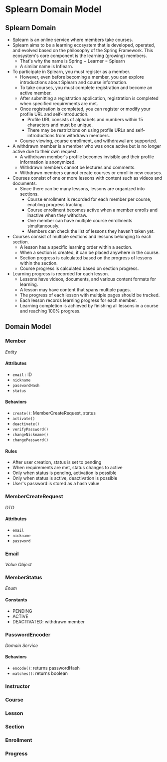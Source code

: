 # Splearn Domain Model

## Splearn Domain
* Splearn is an online service where members take courses.
* Splearn aims to be a learning ecosystem that is developed, operated, and evolved based on the philosophy of the Spring Framework.
  This ecosystem's core component is the learning (growing) members.
  * That's why the name is Spring + Learner = Splearn
  * A similar name is Inflearn.
* To participate in Splearn, you must register as a member.
  * However, even before becoming a member, you can explore introductions about Splearn and course information.
  * To take courses, you must complete registration and become an active member.
  * After submitting a registration application, registration is completed when specified requirements are met.
  * Once registration is completed, you can register or modify your profile URL and self-introduction.
    * Profile URL consists of alphabets and numbers within 15 characters and must be unique.
    * There may be restrictions on using profile URLs and self-introductions from withdrawn members.
  * Course viewing, course enrollment, and withdrawal are supported.
* A withdrawn member is a member who was once active but is no longer active due to their own request.
  * A withdrawn member's profile becomes invisible and their profile information is anonymized.
  * Withdrawn members cannot be lectures and comments.
  * Withdrawn members cannot create courses or enroll in new courses.
* Courses consist of one or more lessons with content such as videos and documents.
  * Since there can be many lessons, lessons are organized into sections.
    * Course enrollment is recorded for each member per course, enabling progress tracking.
    * Course enrollment becomes active when a member enrolls and inactive when they withdraw.
    * One member can have multiple course enrollments simultaneously.
    * Members can check the list of lessons they haven't taken yet.
* Courses consist of multiple sections and lessons belonging to each section.
  * A lesson has a specific learning order within a section.
  * When a section is created, it can be placed anywhere in the course.
  * Section progress is calculated based on the progress of lessons within the section.
  * Course progress is calculated based on section progress.
* Learning progress is recorded for each lesson.
  * Lessons have videos, documents, and various content formats for learning.
  * A lesson may have content that spans multiple pages.
  * The progress of each lesson with multiple pages should be tracked.
  * Each lesson records learning progress for each member.
  * Learning completion is achieved by finishing all lessons in a course and reaching 100% progress.

## Domain Model

### Member
_Entity_
#### Attributes
- `email` : ID
- `nickname`
- `passwordHash`
- `status`
#### Behaviors
- `create()`: MemberCreateRequest, status
- `activate()`
- `deactivate()`
- `verifyPassword()`
- `changeNickname()`
- `changePassword()`
#### Rules
- After user creation, status is set to pending 
- When requirements are met, status changes to active
- Only when status is pending, activation is possible
- Only when status is active, deactivation is possible
- User's password is stored as a hash value

### MemberCreateRequest
_DTO_
#### Attributes
- `email`
- `nickname`
- `password`

### Email
_Value Object_

### MemberStatus
_Enum_
#### Constants
- PENDING
- ACTIVE
- DEACTIVATED: withdrawn member

### PasswordEncoder
_Domain Service_
#### Behaviors
- `encode()`: returns passwordHash
- `matches()`: returns boolean

### Instructor 

### Course

### Lesson

### Section

### Enrollment

### Progress


